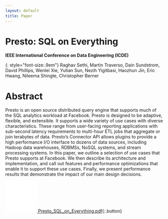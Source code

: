 ```yaml
---
layout: default
title: Paper
---
```


<div markdown="1" class="content homecontent width clearfix">
<div markdown="1" class="leftcol widecol">

# Presto: SQL on Everything

**IEEE International Conference on Data Engineering (ICDE)**

{: style="font-size:.9em"}
Raghav Sethi, Martin Traverso, Dain Sundstrom, David Phillips, Wenlei Xie, Yutian Sun,
Nezih Yigitbasi, Haozhun Jin, Eric Hwang, Nileema Shingte, Christopher Berner

# Abstract

Presto is an open source distributed query engine that supports much of the SQL
analytics workload at Facebook. Presto is designed to be adaptive, flexible,
and extensible. It supports a wide variety of use cases with diverse characteristics.
These range from user-facing reporting applications with sub-second latency
requirements to multi-hour ETL jobs that aggregate or join terabytes of data.
Presto’s Connector API allows plugins to provide a high performance I/O interface
to dozens of data sources, including Hadoop data warehouses, RDBMSs, NoSQL systems,
and stream processing systems. In this paper, we outline a selection of use cases
that Presto supports at Facebook. We then describe its architecture and implementation,
and call out features and performance optimizations that enable it to support these
use cases. Finally, we present performance results that demonstrate the impact of our
main design decisions.


[![download](assets/icon-download.png) Presto_SQL_on_Everything.pdf](Presto_SQL_on_Everything.pdf){:.button}

</div>
</div>
